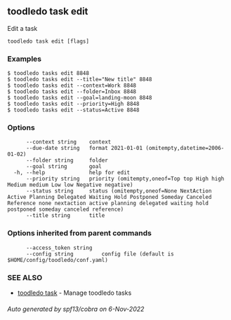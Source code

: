 ## toodledo task edit

Edit a task

```
toodledo task edit [flags]
```

### Examples

```
$ toodledo tasks edit 8848
$ toodledo tasks edit --title="New title" 8848
$ toodledo tasks edit --context=Work 8848
$ toodledo tasks edit --folder=Inbox 8848
$ toodledo tasks edit --goal=landing-moon 8848
$ toodledo tasks edit --priority=High 8848
$ toodledo tasks edit --status=Active 8848

```

### Options

```
      --context string    context
      --due-date string   format 2021-01-01 (omitempty,datetime=2006-01-02)
      --folder string     folder
      --goal string       goal
  -h, --help              help for edit
      --priority string   priority (omitempty,oneof=Top top High high Medium medium Low low Negative negative)
      --status string     status (omitempty,oneof=None NextAction Active Planning Delegated Waiting Hold Postponed Someday Canceled Reference none nextaction active planning delegated waiting hold postponed someday canceled reference)
      --title string      title
```

### Options inherited from parent commands

```
      --access_token string   
      --config string         config file (default is $HOME/config/toodledo/conf.yaml)
```

### SEE ALSO

* [toodledo task](toodledo_task.md)	 - Manage toodledo tasks

###### Auto generated by spf13/cobra on 6-Nov-2022
